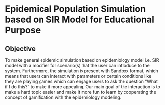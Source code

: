 # Epidemical Population Simulation based on SIR Model for Educational Purpose
## Objective
To make general epidemic simulation based on epidemiology model i.e. SIR model with a modifier for scenario(s) that the user can introduce to the system. Furthermore, the simulation is present with Sandbox format, which means that users can interact with parameters or certain conditions like they are playing games which can engage users to ask the question “What if I do this?” to make it more appealing.
Our main goal of the interaction is to make a hard topic easier and make it more fun to learn by cooperating the concept of gamification with the epidemiology modeling.
